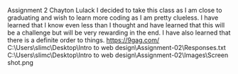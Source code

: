 Assignment 2
Chayton Lulack
I decided to take this class as I am close to graduating and wish to learn more coding as I am pretty clueless.
I have learned that I know even less than I thought and have learned that this will be a challenge but will be very rewarding in the end. I have also learned that there is a definite order to things.
https://9gag.com/
C:\Users\slimc\Desktop\Intro to web design\Assignment-02\Responses.txt
C:\Users\slimc\Desktop\Intro to web design\Assignment-02\Images\Screen shot.png
